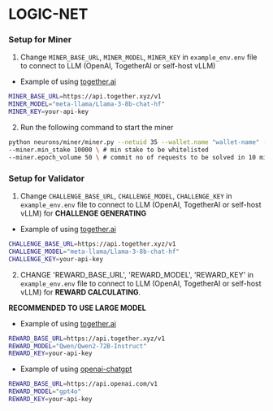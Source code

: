 # LOGIC-NET

### Setup for Miner

1. Change `MINER_BASE_URL`, `MINER_MODEL`, `MINER_KEY` in `example_env.env` file to connect to LLM (OpenAI, TogetherAI or self-host vLLM)
- Example of using [together.ai](https://together.ai/)
```bash
MINER_BASE_URL=https://api.together.xyz/v1
MINER_MODEL="meta-llama/Llama-3-8b-chat-hf"
MINER_KEY=your-api-key
```

2. Run the following command to start the miner

```bash
python neurons/miner/miner.py --netuid 35 --wallet.name "wallet-name" --wallet.hotkey "wallet-hotkey" \
--miner.min_stake 10000 \ # min stake to be whitelisted
--miner.epoch_volume 50 \ # commit no of requests to be solved in 10 minutes
```

### Setup for Validator

1. Change `CHALLENGE_BASE_URL`, `CHALLENGE_MODEL`, `CHALLENGE_KEY` in `example_env.env` file to connect to LLM (OpenAI, TogetherAI or self-host vLLM) for **CHALLENGE GENERATING**
- Example of using [together.ai](https://together.ai/)
```bash
CHALLENGE_BASE_URL=https://api.together.xyz/v1
CHALLENGE_MODEL="meta-llama/Llama-3-8b-chat-hf"
CHALLENGE_KEY=your-api-key
```
2. CHANGE 'REWARD_BASE_URL', 'REWARD_MODEL', 'REWARD_KEY' in `example_env.env` file to connect to LLM (OpenAI, TogetherAI or self-host vLLM) for **REWARD CALCULATING**. 

**RECOMMENDED TO USE LARGE MODEL**
- Example of using [together.ai](https://together.ai/)
```bash
REWARD_BASE_URL=https://api.together.xyz/v1
REWARD_MODEL="Qwen/Qwen2-72B-Instruct"
REWARD_KEY=your-api-key
```
- Example of using [openai-chatgpt](https://chatgpt.com/)
```bash
REWARD_BASE_URL=https://api.openai.com/v1
REWARD_MODEL="gpt4o"
REWARD_KEY=your-api-key
```